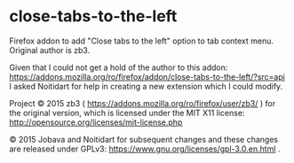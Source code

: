 # close-tabs-to-the-left
Firefox addon to add "Close tabs to the left" option to tab context menu. Original author is zb3.

Given that I could not get a hold of the author to this addon: https://addons.mozilla.org/ro/firefox/addon/close-tabs-to-the-left/?src=api I asked Noitidart for help in creating a new extension which I could modify.

Project © 2015 zb3 ( https://addons.mozilla.org/ro/firefox/user/zb3/ ) for the original version, which is licensed under the MIT X11 license: http://opensource.org/licenses/mit-license.php

© 2015 Jobava and Noitidart for subsequent changes and these changes are released under GPLv3: https://www.gnu.org/licenses/gpl-3.0.en.html .
